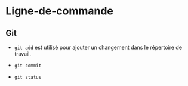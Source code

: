 # Ligne-de-commande

## Git

*   `git add` est utilisé pour ajouter un changement dans le répertoire de travail.

*   `git commit` 

*   `git status` 